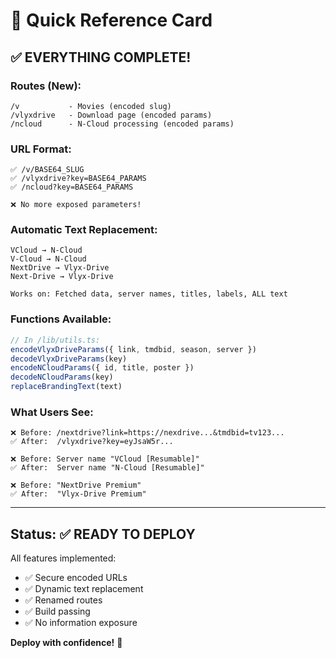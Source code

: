 # 🚀 Quick Reference Card

## ✅ **EVERYTHING COMPLETE!**

### **Routes (New):**
```
/v           - Movies (encoded slug)
/vlyxdrive   - Download page (encoded params)
/ncloud      - N-Cloud processing (encoded params)
```

### **URL Format:**
```
✅ /v/BASE64_SLUG
✅ /vlyxdrive?key=BASE64_PARAMS
✅ /ncloud?key=BASE64_PARAMS

❌ No more exposed parameters!
```

### **Automatic Text Replacement:**
```
VCloud → N-Cloud
V-Cloud → N-Cloud
NextDrive → Vlyx-Drive
Next-Drive → Vlyx-Drive

Works on: Fetched data, server names, titles, labels, ALL text
```

### **Functions Available:**
```typescript
// In /lib/utils.ts:
encodeVlyxDriveParams({ link, tmdbid, season, server })
decodeVlyxDriveParams(key)
encodeNCloudParams({ id, title, poster })
decodeNCloudParams(key)
replaceBrandingText(text)
```

### **What Users See:**
```
❌ Before: /nextdrive?link=https://nexdrive...&tmdbid=tv123...
✅ After:  /vlyxdrive?key=eyJsaW5r...

❌ Before: Server name "VCloud [Resumable]"
✅ After:  Server name "N-Cloud [Resumable]"

❌ Before: "NextDrive Premium"
✅ After:  "Vlyx-Drive Premium"
```

---

## **Status: ✅ READY TO DEPLOY**

All features implemented:
- ✅ Secure encoded URLs
- ✅ Dynamic text replacement
- ✅ Renamed routes
- ✅ Build passing
- ✅ No information exposure

**Deploy with confidence!** 🎉
